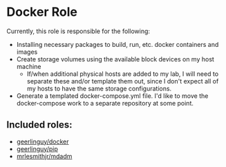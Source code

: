 # Docker Role
Currently, this role is responsible for the following:
 - Installing necessary packages to build, run, etc. docker containers and images
 - Create storage volumes using the available block devices on my host machine
   - If/when additional physical hosts are added to my lab, I will need to separate these and/or template them out, since I don't expect all of my hosts to have the same storage configurations.
 - Generate a templated docker-compose.yml file.  I'd like to move the docker-compose work to a separate repository at some point.

## Included roles:
- [geerlinguy/docker](https://galaxy.ansible.com/geerlingguy/docker)
- [geerlinguy/pip](https://galaxy.ansible.com/geerlingguy/pip)
- [mrlesmithjr/mdadm](https://galaxy.ansible.com/mrlesmithjr/mdadm)
